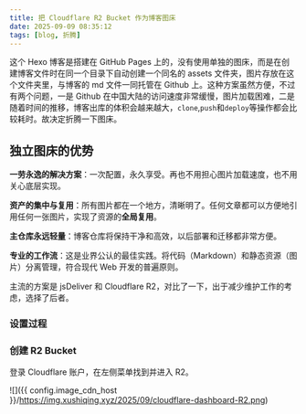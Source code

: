 ```yaml
---
title: 把 Cloudflare R2 Bucket 作为博客图床
date: 2025-09-09 08:35:12
tags: [blog, 折腾]
---
```


这个 Hexo 博客是搭建在 GitHub Pages 上的，没有使用单独的图床，而是在创建博客文件时在同一个目录下自动创建一个同名的 assets 文件夹，图片存放在这个文件夹里，与博客的 md 文件一同托管在 Github 上。这种方案虽然方便，不过有两个问题，一是 Github 在中国大陆的访问速度非常缓慢，图片加载困难，二是随着时间的推移，博客出库的体积会越来越大，`clone`,`push`和`deploy`等操作都会比较耗时。故决定折腾一下图床。

<!--more-->

## 独立图床的优势

**一劳永逸的解决方案**：一次配置，永久享受。再也不用担心图片加载速度，也不用关心底层实现。

**资产的集中与复用**：所有图片都在一个地方，清晰明了。任何文章都可以方便地引用任何一张图片，实现了资源的**全局复用**。

**主仓库永远轻量**：博客仓库将保持干净和高效，以后部署和迁移都非常方便。

**专业的工作流**：这是业界公认的最佳实践。将代码（Markdown）和静态资源（图片）分离管理，符合现代 Web 开发的普遍原则。

主流的方案是 jsDeliver 和 Cloudflare R2，对比了一下，出于减少维护工作的考虑，选择了后者。

### 设置过程

### 创建 R2 Bucket

登录 Cloudflare 账户，在左侧菜单找到并进入 R2。

![]({{ config.image_cdn_host }}/https://img.xushiqing.xyz/2025/09/cloudflare-dashboard-R2.png)

